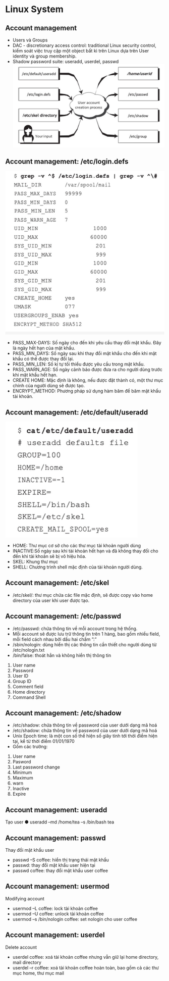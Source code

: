# Linux System 
## Account management
* Users và Groups
* DAC - discretionary access control: traditional Linux security control, kiểm soát việc truy cập một object bất kì trên Linux dựa trên User identity và group membership.
* Shadow password suite: useradd, userdel, passwd      
![](../Linux/images/ScreenShot%201.jpg)     
## Account management: /etc/login.defs
![](../Linux/images/ScreenShot2.jpg)   
* PASS_MAX-DAYS: Số ngày cho đến khi yêu cầu thay đổi mật khẩu. Đây là ngày hết hạn của mật khẩu.
* PASS_MIN_DAYS: Số ngày sau khi thay đổi mật khẩu cho đến khi mật khẩu có thể được thay đổi lại.
* PASS_MIN_LEN: Số kí tự tối thiểu được yêu cầu trong mật khẩu.
* PASS_WARN_AGE: Số ngày cảnh bảo được đưa ra cho người dùng trước khi mật khẩu hết hạn.
* CREATE HOME: Mặc định là không, nếu được đặt thành có, một thư mục chính của người dùng sẽ được tạo.
* ENCRYPT_METHOD: Phương pháp sử dụng hàm băm để băm mật khẩu tài khoản.

## Account management: /etc/default/useradd
![](../Linux/images/ScreenShot3.jpg)     
* HOME: Thư mục cơ sở cho các thư mục tài khoản người dùng
* INACTIVE:Số ngày sau khi tài khoản hết hạn và đã không thay đổi cho đến khi tài khoản sẽ bị vô hiệu hóa.
* SKEL: Khung thư mục
* SHELL: Chương trình shell mặc định của tài khoản người dùng.
## Account management: /etc/skel
* /etc/skel/: thư mục chứa các file mặc định, sẽ được copy vào home directory của user khi user được tạo.
##  Account management: /etc/passwd
* /etc/passwd: chứa thông tin về mỗi account trong hệ thống.
* Mỗi account sẽ được lưu trữ thông tin trên 1 hàng, bao gồm nhiều field, mỗi field cách nhau bởi dấu hai chấm ”:”
* /sbin/nologin: dùng hiển thị các thông tin cần thiết cho người dùng từ /etc/nologin.txt
* /bin/false: thoát hẳn và không hiển thị thông tin

1. User name
1. Password
1. User ID
1. Group ID
1. Comment field
1. Home directory
1. Command Shell
## Account management: /etc/shadow
* /etc/shadow: chứa thông tin về password của user dưới dạng mã hoá
* /etc/shadow: chứa thông tin về password của user dưới dạng mã hoá
* Unix Epoch time: là một con số thể hiện số giây tính tới thời điểm hiện tại, kể từ thời điểm 01/01/1970
* Gồm các trường:
1. User name
1. Pasword
1. Last password change 
1. Minimum
1. Maximum
1. warn
1. Inactive
1. Expire
## Account management: useradd
Tạo user
● useradd –md /home/tea –s /bin/bash tea
##  Account management: passwd
Thay đổi mật khẩu user
* passwd –S coffee: hiển thị trạng thái mật khẩu
* passwd: thay đổi mật khẩu user hiện tại
* passwd coffee: thay đổi mật khẩu user coffee
##  Account management: usermod
Modifying account
* usermod –L coffee: lock tài khoản coffee
* usermod –U coffee: unlock tài khoản coffee
* usermod –s /bin/nologin coffee: set nologin cho user coffee
## Account management: userdel
Delete account
* userdel coffee: xoá tài khoản coffee nhưng vẫn giữ lại home directory, mail directory
* userdel –r coffee: xoá tài khoản coffee hoàn toàn, bao gồm cả các thư mục home, thư mục mail
